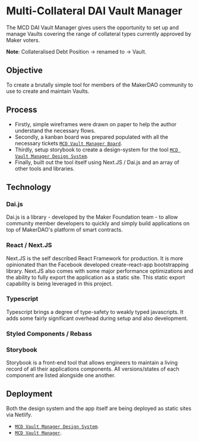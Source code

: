 # Multi-Collateral DAI Vault Manager

The MCD DAI Vault Manager gives users the opportunity to set up and manage Vaults covering 
the range of collateral types currently approved by Maker voters.

**Note**: Collateralised Debt Position -> renamed to -> Vault.

## Objective

To create a brutally simple tool for members of the MakerDAO community to use to 
create and maintain Vaults.

## Process

- Firstly, simple wireframes were drawn on paper to help the author understand the necessary flows.
- Secondly, a kanban board was prepared populated with all the necessary tickets [`MCD Vault Manager Board`](https://trello.com/b/H0NV22h9/mcd-vault-manager).
- Thirdly, setup storybook to create a design-system for the tool [`MCD Vault Manager Design System`](https://adoring-leavitt-ad4453.netlify.com).
- Finally, built out the tool itself using Next.JS / Dai.js and an array of other tools and libraries.

## Technology

### Dai.js

Dai.js is a library - developed by the Maker Foundation team - to allow community member developers to quickly and simply build applications on top of MakerDAO's platform of smart contracts. 

### React / Next.JS

Next.JS is the self described React Framework for production. It is more opinionated than the Facebook developed create-react-app bootstrapping library.
Next.JS also comes with some major performance optimizations and the ability to fully export the application as a static site. This static export 
capability is being leveraged in this project.

### Typescript

Typescript brings a degree of type-safety to weakly typed javascripts. It adds some fairly significant overhead during setup and also development.

### Styled Components / Rebass


### Storybook

Storybook is a front-end tool that allows engineers to maintain a living record of all their applications components. All versions/states of each component are listed alongside one another.

## Deployment

Both the design system and the app itself are being deployed as static sites via Netlify.

- [`MCD Vault Manager Design System`](https://adoring-leavitt-ad4453.netlify.com).
- [`MCD Vault Manager`](https://nervous-shannon-c787e5.netlify.com).















